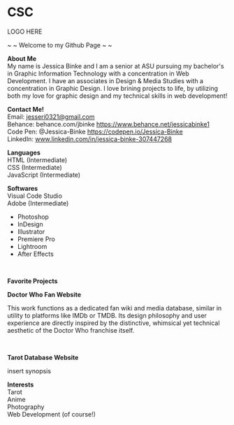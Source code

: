 # CSC

LOGO HERE

~ ~ Welcome to my Github Page ~ ~

<b>About Me</b> <br>
My name is Jessica Binke and I am a senior at ASU pursuing my bachelor's in Graphic Information Technology with a concentration in Web Development. I have an associates in Design & Media Studies with a concentration in Graphic Design. I love brining projects to life, by utilizing both my love for graphic design and my technical skills in web development! <br>

<b>Contact Me!</b> <br>
Email: jesseri0321@gmail.com <br>
Behance: behance.com/jbinke https://www.behance.net/jessicabinke1 <br>
Code Pen: @Jessica-Binke  https://codepen.io/Jessica-Binke <br>
LinkedIn: www.linkedin.com/in/jessica-binke-307447268 <br>

<b>Languages</b> <br>
HTML (Intermediate) <br>
CSS (Intermediate) <br>
JavaScript (Intermediate) <br>

<b>Softwares</b> <br>
Visual Code Studio <br>
Adobe (Intermediate) <br>
<ul>
  <li>Photoshop</li>
  <li>InDesign</li>
  <li>Illustrator</li>
  <li>Premiere Pro</li>
  <li>Lightroom</li>
  <li>After Effects</li>
</ul>
<br>

<b>Favorite Projects</b> <br>

<b>Doctor Who Fan Website</b> <br>
<p>This work functions as a dedicated fan wiki and media database, similar in utility to platforms like IMDb or TMDB. Its design philosophy and user experience are directly inspired by the distinctive, whimsical yet technical aesthetic of the Doctor Who franchise itself. </p> <br>

<b>Tarot Database Website</b> <br>
<p>insert synopsis</p>



<b>Interests</b> <br>
Tarot <br>
Anime <br>
Photography <br>
Web Development (of course!) <br>


